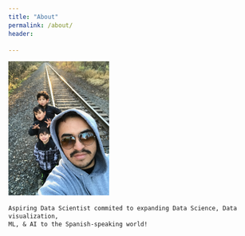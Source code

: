 ```yaml
---
title: "About"
permalink: /about/
header:
  
---
```


<img src="/images/IMG_0378.jpg" width="40%" class="center">


	Aspiring Data Scientist commited to expanding Data Science, Data visualization, 
	ML, & AI to the Spanish-speaking world!